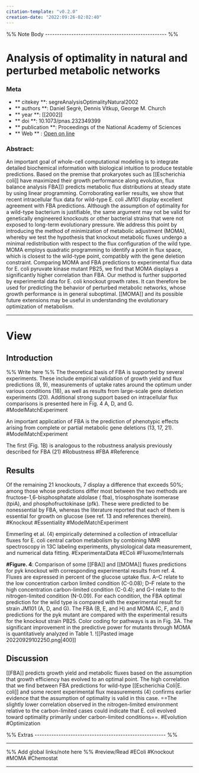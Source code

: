 ```yaml
---
citation-template: "v0.2.0"
creation-date: "2022:09:26-02:02:40"
---
```





%% Note Body --------------------------------------------------- %%
# Analysis of optimality in natural and perturbed metabolic networks

### Meta
- ** citekey **: segreAnalysisOptimalityNatural2002
- ** authors **: Daniel Segrè, Dennis Vitkup, George M. Church
- ** year **: [[2002]]
- ** doi **: 10.1073/pnas.232349399
- ** publication **: Proceedings of the National Academy of Sciences
- ** Web ** : [Open on line]()


### Abstract:
An important goal of whole-cell computational modeling is to integrate detailed biochemical information with biological intuition to produce testable predictions. Based on the premise that prokaryotes such as [[Escherichia coli]] have maximized their growth performance along evolution, flux balance analysis FBA]]) predicts metabolic flux distributions at steady state by using linear programming. Corroborating earlier results, we show that recent intracellular flux data for wild-type E. coli JM101 display excellent agreement with FBA predictions. Although the assumption of optimality for a wild-type bacterium is justifiable, the same argument may not be valid for genetically engineered knockouts or other bacterial strains that were not exposed to long-term evolutionary pressure. We address this point by introducing the method of minimization of metabolic adjustment (MOMA), whereby we test the hypothesis that knockout metabolic fluxes undergo a minimal redistribution with respect to the flux configuration of the wild type. MOMA employs quadratic programming to identify a point in flux space, which is closest to the wild-type point, compatibly with the gene deletion constraint. Comparing MOMA and FBA predictions to experimental flux data for E. coli pyruvate kinase mutant PB25, we find that MOMA displays a significantly higher correlation than FBA. Our method is further supported by experimental data for E. coli knockout growth rates. It can therefore be used for predicting the behavior of perturbed metabolic networks, whose growth performance is in general suboptimal. [[MOMA]] and its possible future extensions may be useful in understanding the evolutionary optimization of metabolism.

---

# View

## Introduction

%% Write here %%
The theoretical basis of FBA is supported by several experiments. These include empirical validation of growth yield and flux predictions (8, 9), measurements of uptake rates around the optimum under various conditions (18), as well as results from large-scale gene deletion experiments (20). Additional strong support based on intracellular flux comparisons is presented here in Fig. 4 A, D, and G.
#ModelMatchExperiment 

An important application of FBA is the prediction of phenotypic effects arising from complete or partial metabolic gene deletions (13, 17, 21).
#ModelMatchExperiment 

The first (Fig. 1B) is analogous to the robustness analysis previously described for FBA (21)
#Robustness #FBA #Reference

## Results

Of the remaining 21 knockouts, 7 display a difference that exceeds 50%; among those whose predictions differ most between the two methods are fructose-1,6-bisphosphatate aldolase ( fba), triosphosphate isomerase (tpiA), and phosphofructokinase (pfk). These were predicted to be nonessential by FBA, whereas the literature reported that each of them is essential for growth on glucose (see ref. 13 and references therein).
#Knockout #Essentiality #ModelMatchExperiment 

Emmerling et al. (4) empirically determined a collection of intracellular fluxes for E. coli central carbon metabolism by combining NMR spectroscopy in 13C labeling experiments, physiological data measurement, and numerical data fitting.
#ExperimentalData #EColi #Fluxome/Internals

**#Figure. 4**: Comparison of some [[FBA]] and [[MOMA]] fluxes predictions for pyk knockout with corresponding experimental results from ref. 4. Fluxes are expressed in percent of the glucose uptake flux. A–C relate to the low concentration carbon limited condition (C-0.08); D–F relate to the high concentration carbon-limited condition (C-0.4); and G–I relate to the nitrogen-limited condition (N-0.09). For each condition, the FBA optimal prediction for the wild type is compared with the experimental result for strain JM101 (A, D, and G). The FBA (B, E, and H) and MOMA (C, F, and I) predictions for the pyk mutant are compared with the experimental results for the knockout strain PB25. Color coding for pathways is as in Fig. 3A. The significant improvement in the predictive power for mutants through MOMA is quantitatively analyzed in Table 1.
	![[Pasted image 20220929102250.png|400]]


## Discussion

[[FBA]] predicts growth yield and metabolic fluxes based on the assumption that growth efficiency has evolved to an optimal point. The high correlation that we find between FBA predictions for wild-type [[Escherichia Coli|E. coli]] and some recent experimental flux measurements (4) confirms earlier evidence that the assumption of optimality is valid in this case. ==The slightly lower correlation observed in the nitrogen-limited environment relative to the carbon-limited cases could indicate that E. coli evolved toward optimality primarily under carbon-limited conditions==.
#Evolution #Optimization 


%% Extras ------------------------------------------------------- %%
___

%% Add global links/note here %%
#review/Read
#EColi 
#Knockout
#MOMA
#Chemostat 
___
